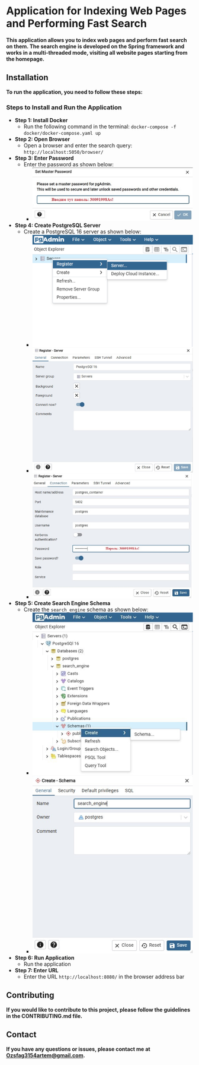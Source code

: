 # **Application for Indexing Web Pages and Performing Fast Search**

**This application allows you to index web pages and perform fast search on them. The search engine is developed on the
Spring framework and works in a multi-threaded mode, visiting all website pages starting from the homepage.**

## **Installation**

**To run the application, you need to follow these steps:**

### Steps to Install and Run the Application

* **Step 1: Install Docker**
    + Run the following command in the terminal: `docker-compose -f docker/docker-compose.yaml up`
* **Step 2: Open Browser**
    + Open a browser and enter the search query: `http://localhost:5050/browser/`
* **Step 3: Enter Password**
    + Enter the password as shown below:
        - ![RootPasswordExample](src/main/resources/readme/RootPasswordExample.jpg "Optional Title")
* **Step 4: Create PostgreSQL Server**
    + Create a PostgreSQL 16 server as shown below:
        - ![HowToCreateServer](src/main/resources/readme/HowToCreateServer.png "Optional Title")
        - ![ServerRegisterGeneral](src/main/resources/readme/ServerRegisterGeneral.jpg "Optional Title")
        - ![ServerRegisterConnection](src/main/resources/readme/ServerRegisterConnection.jpg "Optional Title")
* **Step 5: Create Search Engine Schema**
    + Create the `search_engine` schema as shown below:
        - ![HowToCreateSchema](src/main/resources/readme/HowToCreateSchema.jpg "Optional Title")
        - ![SchemaGeneral](src/main/resources/readme/SchemaGeneral.jpg "Optional Title")
* **Step 6: Run Application**
    + Run the application
* **Step 7: Enter URL**
    + Enter the URL `http://localhost:8080/` in the browser address bar

## **Contributing**

**If you would like to contribute to this project, please follow the guidelines in the CONTRIBUTING.md file.**

## **Contact**

**If you have any questions or issues, please contact me
at [Ozsfag3154artem@gmail.com](mailto:Ozsfag3154artem@gmail.com).**